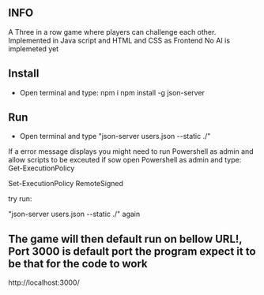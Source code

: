## INFO
 A Three in a row game where players can challenge each other.
 Implemented in Java script and HTML and CSS as Frontend
 No AI is implemeted yet

## Install 
- Open terminal and type: 
  npm i
  npm install -g json-server

## Run
- Open terminal and type "json-server users.json --static ./"

 If a error message displays you might need to run Powershell as admin and allow scripts to be exceuted if sow open Powershell as admin and type:
 Get-ExecutionPolicy

 Set-ExecutionPolicy RemoteSigned

 try run:
 
"json-server users.json --static ./" again

## The game will then default run on bellow URL!, Port 3000 is default port the program expect it to be that for the code to work
http://localhost:3000/
